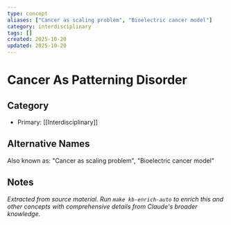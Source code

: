 ```yaml
---
type: concept
aliases: ["Cancer as scaling problem", "Bioelectric cancer model"]
category: interdisciplinary
tags: []
created: 2025-10-20
updated: 2025-10-20
---
```


# Cancer As Patterning Disorder

## Category

- Primary: [[Interdisciplinary]]

## Alternative Names

Also known as: "Cancer as scaling problem", "Bioelectric cancer model"

## Notes

*Extracted from source material. Run `make kb-enrich-auto` to enrich this and other concepts with comprehensive details from Claude's broader knowledge.*
